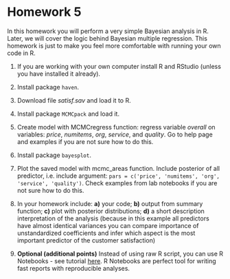 # Homework 5

In this homework you will perform a very simple Bayesian analysis in R. Later, we will
cover the logic behind Bayesian multiple regression. This homework is just to make
you feel more comfortable with running your own code in R.

1. If you are working with your own computer install R and RStudio (unless you have installed it already).
2. Install package `haven`.
3. Download file *satisf.sav* and load it to R.
4. Install package `MCMCpack` and load it.
5. Create model with MCMCregress function: regress variable *overall* on variables: *price*, *numitems*, *org*, *service*, and *quality*. Go to help page and examples if you are not sure how to do this.
6. Install package `bayesplot`.
7. Plot the saved model with mcmc_areas function. Include posterior of all predictor, i.e. include argument: `pars = c('price', 'numitems', 'org', 'service', 'quality')`. Check examples from lab notebooks if you are not sure how to do this.
8. In your homework include:
**a)** your code;
**b)** output from summary function;
**c)** plot with posterior distributions;
**d)** a short description interpretation of the analysis (because in this example all predictors have almost identical variances you can compare importance of unstandardized coefficients and infer which aspect is the most important predictor of the customer satisfaction)

9. **Optional (additional points)** Instead of using raw R script, you can use R Notebooks - see tutorial [here](http://rmarkdown.rstudio.com/r_notebooks.html). R Notebooks are perfect tool for writing fast reports with reproducible analyses.
